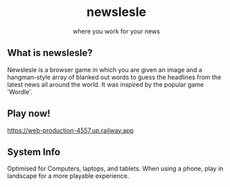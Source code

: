<div align="center">
  
  # newslesle

  where you work for your news
</div>

## What is newslesle?

Newslesle is a browser game in which you are given an image and a hangman-style array of blanked out words to guess the headlines from the latest news all around the world. It was inspired by the popular game 'Wordle'.

## Play now!

https://web-production-4557.up.railway.app

## System Info
Optimised for Computers, laptops, and tablets. When using a phone, play in landscape for a more playable experience.






